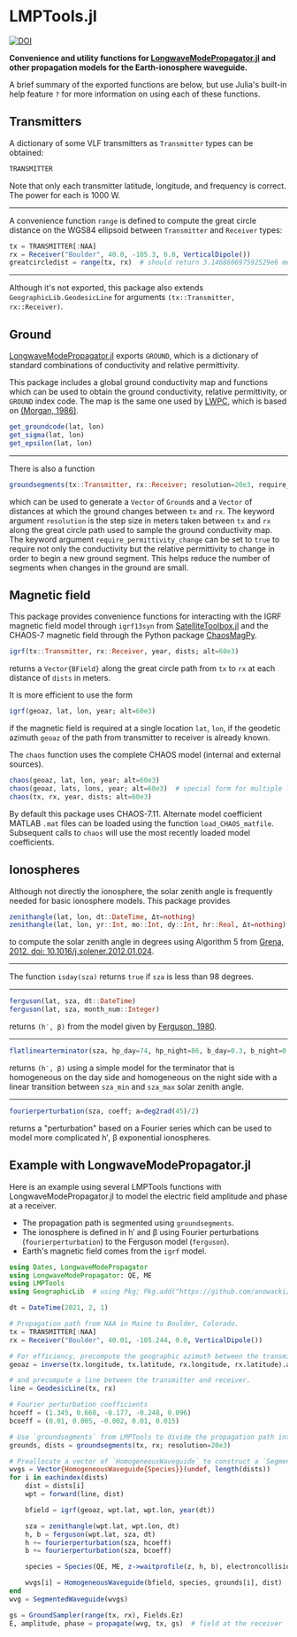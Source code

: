 # LMPTools.jl

[![DOI](https://zenodo.org/badge/343526561.svg)](https://zenodo.org/badge/latestdoi/343526561)

**Convenience and utility functions for [LongwaveModePropagator.jl](https://github.com/fgasdia/LongwaveModePropagator.jl) and other propagation models for the Earth-ionosphere waveguide.**

A brief summary of the exported functions are below, but use Julia's built-in help feature `?` for more information on using each of these functions.

## Transmitters

A dictionary of some VLF transmitters as `Transmitter` types can be obtained:

```julia
TRANSMITTER
```

Note that only each transmitter latitude, longitude, and frequency is correct. The power for each is 1000 W. 

---

A convenience function `range` is defined to compute the great circle distance on the WGS84 ellipsoid between `Transmitter` and `Receiver` types:

```julia
tx = TRANSMITTER[:NAA]
rx = Receiver("Boulder", 40.0, -105.3, 0.0, VerticalDipole())
greatcircledist = range(tx, rx)  # should return 3.146860697592529e6 meters
```

---

Although it's not exported, this package also extends `GeographicLib.GeodesicLine` for arguments `(tx::Transmitter, rx::Receiver)`.

## Ground

[LongwaveModePropagator.jl](https://github.com/fgasdia/LongwaveModePropagator.jl) exports `GROUND`, which is a dictionary of standard combinations of conductivity and relative permittivity.

This package includes a global ground conductivity map and functions which can be used to obtain the ground conductivity, relative permittivity, or `GROUND` index code. The map is the same one used by [LWPC](https://apps.dtic.mil/sti/citations/ADA350375), which is based on [(Morgan, 1986)](https://apps.dtic.mil/sti/citations/AD0675771). 

```julia
get_groundcode(lat, lon)
get_sigma(lat, lon)
get_epsilon(lat, lon)
```

---

There is also a function

```julia
groundsegments(tx::Transmitter, rx::Receiver; resolution=20e3, require_permittivity_change=false)
```

which can be used to generate a `Vector` of `Ground`s and a `Vector` of distances at which the ground changes between `tx` and `rx`. The keyword argument `resolution` is the step size in meters taken between `tx` and `rx` along the great circle path used to sample the ground conductivity map. The keyword argument `require_permittivity_change` can be set to `true` to require not only the conductivity but the relative permittivity to change in order to begin a new ground segment. This helps reduce the number of segments when changes in the ground are small.

## Magnetic field

This package provides convenience functions for interacting with the IGRF magnetic field model through `igrf13syn` from [SatelliteToolbox.jl](https://github.com/JuliaSpace/SatelliteToolbox.jl) and the CHAOS-7 magnetic field through the Python package [ChaosMagPy](https://github.com/ancklo/ChaosMagPy).

```julia
igrf(tx::Transmitter, rx::Receiver, year, dists; alt=60e3)
```

returns a `Vector{BField}` along the great circle path from `tx` to `rx` at each distance of `dists` in meters.

It is more efficient to use the form

```julia
igrf(geoaz, lat, lon, year; alt=60e3)
```

if the magnetic field is required at a single location `lat`, `lon`, if the geodetic azimuth `geoaz` of the path from transmitter to receiver is already known.

The `chaos` function uses the complete CHAOS model (internal and external sources).

```julia
chaos(geoaz, lat, lon, year; alt=60e3)
chaos(geoaz, lats, lons, year; alt=60e3)  # special form for multiple lats, lons
chaos(tx, rx, year, dists; alt=60e3)
```

By default this package uses CHAOS-7.11. Alternate model coefficient MATLAB `.mat` files can be loaded using the function `load_CHAOS_matfile`. Subsequent calls to `chaos` will use the most recently loaded model coefficients.

## Ionospheres

Although not directly the ionosphere, the solar zenith angle is frequently needed for basic ionosphere models. This package provides

```julia
zenithangle(lat, lon, dt::DateTime, Δτ=nothing)
zenithangle(lat, lon, yr::Int, mo::Int, dy::Int, hr::Real, Δτ=nothing)
```

to compute the solar zenith angle in degrees using Algorithm 5 from [Grena, 2012. doi: 10.1016/j.solener.2012.01.024](https://doi.org/10.1016/j.solener.2012.01.024).

---

The function `isday(sza)` returns `true` if `sza` is less than 98 degrees.

---

```julia
ferguson(lat, sza, dt::DateTime) 
ferguson(lat, sza, month_num::Integer)
```

returns `(h′, β)` from the model given by [Ferguson, 1980](https://apps.dtic.mil/sti/citations/ADA085399).

---

```julia
flatlinearterminator(sza, hp_day=74, hp_night=86, b_day=0.3, b_night=0.5; sza_min=90, sza_max=100)
```

returns `(h′, β)` using a simple model for the terminator that is homogeneous on the day side and homogeneous on the night side with a linear transition between `sza_min` and `sza_max` solar zenith angle.

---

```julia
fourierperturbation(sza, coeff; a=deg2rad(45)/2)
```

returns a "perturbation" based on a Fourier series which can be used to model more complicated h′, β exponential ionospheres.

## Example with LongwaveModePropagator.jl

Here is an example using several LMPTools functions with LongwaveModePropagator.jl to model the electric field amplitude and phase at a receiver.

- The propagation path is segmented using `groundsegments`.
- The ionosphere is defined in h′ and β using Fourier perturbations (`fourierperturbation`) to the Ferguson model (`ferguson`).
- Earth's magnetic field comes from the `igrf` model.

```julia
using Dates, LongwaveModePropagator
using LongwaveModePropagator: QE, ME
using LMPTools
using GeographicLib  # using Pkg; Pkg.add("https://github.com/anowacki/GeographicLib.jl")

dt = DateTime(2021, 2, 1)

# Propagation path from NAA in Maine to Boulder, Colorado.
tx = TRANSMITTER[:NAA]
rx = Receiver("Boulder", 40.01, -105.244, 0.0, VerticalDipole())

# For efficiency, precompute the geographic azimuth between the transmitter and receiver.
geoaz = inverse(tx.longitude, tx.latitude, rx.longitude, rx.latitude).azi

# and precompute a line between the transmitter and receiver.
line = GeodesicLine(tx, rx)

# Fourier perturbation coefficients
hcoeff = (1.345, 0.668, -0.177, -0.248, 0.096)
bcoeff = (0.01, 0.005, -0.002, 0.01, 0.015)

# Use `groundsegments` from LMPTools to divide the propagation path into segments
grounds, dists = groundsegments(tx, rx; resolution=20e3)

# Preallocate a vector of `HomogeneousWaveguide` to construct a `SegmentedWaveguide`
wvgs = Vector{HomogeneousWaveguide{Species}}(undef, length(dists))
for i in eachindex(dists)
    dist = dists[i]
    wpt = forward(line, dist)

    bfield = igrf(geoaz, wpt.lat, wpt.lon, year(dt))

    sza = zenithangle(wpt.lat, wpt.lon, dt)
    h, b = ferguson(wpt.lat, sza, dt)
    h += fourierperturbation(sza, hcoeff)
    b += fourierperturbation(sza, bcoeff)

    species = Species(QE, ME, z->waitprofile(z, h, b), electroncollisionfrequency)

    wvgs[i] = HomogeneousWaveguide(bfield, species, grounds[i], dist)
end
wvg = SegmentedWaveguide(wvgs)

gs = GroundSampler(range(tx, rx), Fields.Ez)
E, amplitude, phase = propagate(wvg, tx, gs)  # field at the receiver
```
